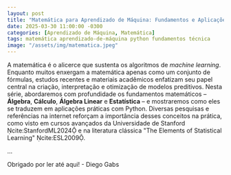 ```yaml
---
layout: post
title: "Matemática para Aprendizado de Máquina: Fundamentos e Aplicações Práticas"
date: 2025-03-30 11:00:00 -0300
categories: [Aprendizado de Máquina, Matemática]
tags: matemática aprendizado-de-máquina python fundamentos técnica
image: "/assets/img/matematica.jpeg"
---
```


A matemática é o alicerce que sustenta os algoritmos de *machine learning*. Enquanto muitos enxergam a matemática apenas como um conjunto de fórmulas, estudos recentes e materiais acadêmicos enfatizam seu papel central na criação, interpretação e otimização de modelos preditivos. Nesta série, abordaremos com profundidade os fundamentos matemáticos – **Álgebra**, **Cálculo**, **Álgebra Linear** e **Estatística** – e mostraremos como eles se traduzem em aplicações práticas com Python. Diversas pesquisas e referências na internet reforçam a importância desses conceitos na prática, como visto em cursos avançados da Universidade de Stanford cite:StanfordML2024 e na literatura clássica "The Elements of Statistical Learning" cite:ESL2009.

...

Obrigado por ler até aqui! - Diego Gabs
